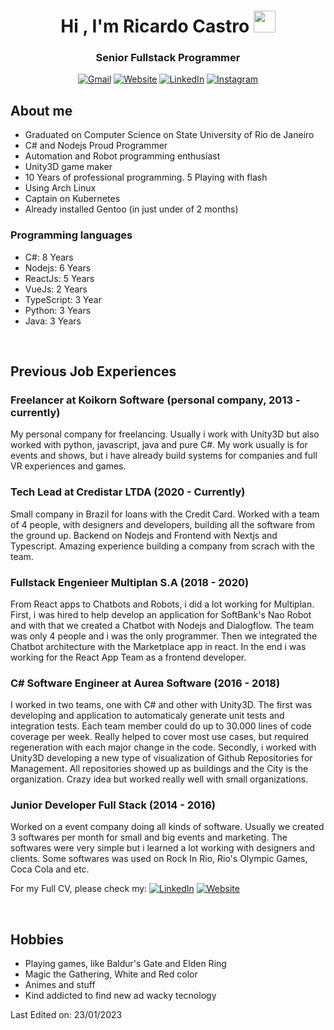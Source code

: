 <h1 align="center">Hi , I'm Ricardo Castro <img src="https://media.giphy.com/media/hvRJCLFzcasrR4ia7z/giphy.gif" width="35"></h1>
<p align="center">
  <h3 align="center">Senior Fullstack Programmer</h3>
</p>

<p align="center"> 
	<p align="center">
	<a href="mailto:ricardohcastro@hotmail.com"><img img src="https://img.shields.io/badge/Gmail-D14836?style=for-the-badge&logo=gmail&logoColor=white" alt="Gmail"/></a>
	<a href="https://koikorn.com"><img src="https://img.shields.io/badge/WebSite-4285F4?style=for-the-badge&logo=GoogleChrome&logoColor=white" alt="Website"/></a>
	<a href="https://www.linkedin.com/in/ricardo-castro-aa74239b/"><img src="https://img.shields.io/badge/linkedin-%230077B5.svg?style=for-the-badge&logo=linkedin&logoColor=white" alt="LinkedIn"/></a>
	<a href="https://www.instagram.com/ricardohprc/"><img src="https://img.shields.io/badge/Instagram-%23E4405F.svg?style=for-the-badge&logo=Instagram&logoColor=white" alt="Instagram"/></a>
</p>
</p>


## About me
- Graduated on Computer Science on State University of Rio de Janeiro
- C# and Nodejs Proud Programmer
- Automation and Robot programming enthusiast
- Unity3D game maker
- 10 Years of professional programming. 5 Playing with flash
- Using Arch Linux
- Captain on Kubernetes
- Already installed Gentoo (in just under of 2 months)


### Programming languages

- C#: 8 Years
- Nodejs: 6 Years
- ReactJs: 5 Years
- VueJs: 2 Years
- TypeScript: 3 Year
- Python: 3 Years
- Java: 3 Years

<br>

## Previous Job Experiences
### Freelancer at Koikorn Software (personal company, 2013 - currently)
  My personal company for freelancing. Usually i work with Unity3D but also worked with python, javascript, java and pure C#.
  My work usually is for events and shows, but i have already build systems for companies and full VR experiences and games.
  
### Tech Lead at Credistar LTDA (2020 - Currently)
  Small company in Brazil for loans with the Credit Card.
  Worked with a team of 4 people, with designers and developers, building all the software from the ground up. Backend on Nodejs and Frontend with Nextjs and Typescript. Amazing experience building a company from scrach with the team.
  
### Fullstack Engenieer Multiplan S.A (2018 - 2020)
  From React apps to Chatbots and Robots, i did a lot working for Multiplan. First, i was hired to help develop an application for SoftBank's Nao Robot and with that we created a Chatbot with Nodejs and Dialogflow. The team was only 4 people and i was the only programmer. Then we integrated the Chatbot architecture with the Marketplace app in react. In the end i was working for the React App Team as a frontend developer.
  
### C# Software Engineer at Aurea Software (2016 - 2018)
  I worked in two teams, one with C# and other with Unity3D.
  The first was developing and application to automaticaly generate unit tests and integration tests. Each team member could do up to 30.000 lines of code coverage per week. Really helped to cover most use cases, but required regeneration with each major change in the code.
  Secondly, i worked with Unity3D developing a new type of visualization of Github Repositories for Management. All repositories showed up as buildings and the City is the organization. Crazy idea but worked really well with small organizations.
  
### Junior Developer Full Stack (2014 - 2016)
  Worked on a event company doing all kinds of software. Usually we created 3 softwares per month for small and big events and marketing. The softwares were very simple but i learned a lot working with designers and clients.
  Some softwares was used on Rock In Rio, Rio's Olympic Games, Coca Cola and etc.
  
For my Full CV, please check my:
<a href="https://www.linkedin.com/in/ricardo-castro-aa74239b/"><img src="https://img.shields.io/badge/linkedin-%230077B5.svg?style=for-the-badge&logo=linkedin&logoColor=white" alt="LinkedIn"/></a>
<a href="https://koikorn.com"><img src="https://img.shields.io/badge/WebSite-4285F4?style=for-the-badge&logo=GoogleChrome&logoColor=white" alt="Website"/></a>

<br>

## Hobbies

- Playing games, like Baldur's Gate and Elden Ring
- Magic the Gathering, White and Red color
- Animes and stuff
- Kind addicted to find new ad wacky tecnology

Last Edited on: 23/01/2023
